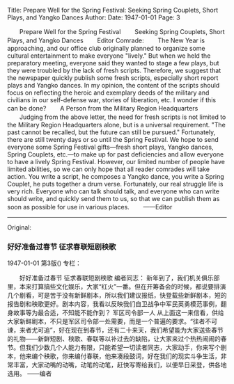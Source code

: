 Title: Prepare Well for the Spring Festival: Seeking Spring Couplets, Short Plays, and Yangko Dances
Author:
Date: 1947-01-01
Page: 3

　　Prepare Well for the Spring Festival
　　Seeking Spring Couplets, Short Plays, and Yangko Dances
　　Editor Comrade:
　　The New Year is approaching, and our office club originally planned to organize some cultural entertainment to make everyone "lively." But when we held the preparatory meeting, everyone said they wanted to stage a few plays, but they were troubled by the lack of fresh scripts. Therefore, we suggest that the newspaper quickly publish some fresh scripts, especially short report plays and Yangko dances. In my opinion, the content of the scripts should focus on reflecting the heroic and exemplary deeds of the military and civilians in our self-defense war, stories of liberation, etc. I wonder if this can be done?
　　A Person from the Military Region Headquarters
　　Judging from the above letter, the need for fresh scripts is not limited to the Military Region Headquarters alone, but is a universal requirement. "The past cannot be recalled, but the future can still be pursued." Fortunately, there are still twenty days or so until the Spring Festival. We hope to send everyone some Spring Festival gifts—fresh short plays, Yangko dances, Spring Couplets, etc.—to make up for past deficiencies and allow everyone to have a lively Spring Festival. However, our limited number of people have limited abilities, so we can only hope that all reader comrades will take action. You write a script, he composes a Yangko dance, you write a Spring Couplet, he puts together a drum verse. Fortunately, our real struggle life is very rich. Everyone who can talk should talk, and everyone who can write should write, and quickly send them to us, so that we can publish them as soon as possible for use in various places.
　　——Editor



<hr /> 

Original: 


### 好好准备过春节  征求春联短剧秧歌

1947-01-01
第3版()
专栏：

　　好好准备过春节
    征求春联短剧秧歌
    编者同志：
    新年到了，我们机关俱乐部里，本来打算搞些文化娱乐，大家“红火”一番。但在开筹备会的时候，都说要排演几个剧看，可是苦于没有新鲜剧本，所以我们建议报纸，快登载些新鲜剧本，短的报告剧和秧歌更好。剧本内容，我看以反映我们自卫战争中军民英勇模范事例，翻身故事等为最合适，不知能不能作到？
    军区司令部一人
    从上面这一来信看，供给大家新鲜剧本，不只是军区司令部一处需要，而是一个普遍的要求。“往者不可谏，来者尤可追”，好在现在到春节，还有二十来天，我们希望能为大家送些春节的礼物——新鲜短剧、秧歌、春联等以补过去的缺陷，让大家来过个热热闹闹的春节。但我们少数几个人能力有限，只能希望一切读者同志，大家动手，你来写个剧本，他来编个秧歌，你来编付春联，他来凑段鼓词，好在我们的现实斗争生活，非常丰富，大家动嘴的动嘴，动笔的动笔，赶快写寄给我们，以便早日采登，供各地选用。
     ——编者
